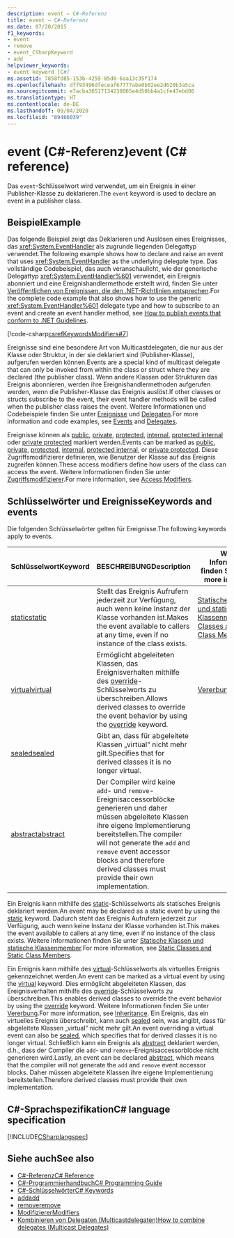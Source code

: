 ```yaml
---
description: event – C#-Referenz
title: event – C#-Referenz
ms.date: 07/20/2015
f1_keywords:
- event
- remove
- event_CSharpKeyword
- add
helpviewer_keywords:
- event keyword [C#]
ms.assetid: 7858fd85-153b-4259-85d0-6aa13c35f174
ms.openlocfilehash: dff93496dfeceaf67777abe0b02ee2d620b3a5ca
ms.sourcegitcommit: e7acba36517134238065e4d50bb4a1cfe47ebd06
ms.translationtype: HT
ms.contentlocale: de-DE
ms.lasthandoff: 09/04/2020
ms.locfileid: "89466039"
---
```

# <a name="event-c-reference"></a><span data-ttu-id="932b9-103">event (C#-Referenz)</span><span class="sxs-lookup"><span data-stu-id="932b9-103">event (C# reference)</span></span>

<span data-ttu-id="932b9-104">Das `event`-Schlüsselwort wird verwendet, um ein Ereignis in einer Publisher-Klasse zu deklarieren.</span><span class="sxs-lookup"><span data-stu-id="932b9-104">The `event` keyword is used to declare an event in a publisher class.</span></span>

## <a name="example"></a><span data-ttu-id="932b9-105">Beispiel</span><span class="sxs-lookup"><span data-stu-id="932b9-105">Example</span></span>

<span data-ttu-id="932b9-106">Das folgende Beispiel zeigt das Deklarieren und Auslösen eines Ereignisses, das <xref:System.EventHandler> als zugrunde liegenden Delegattyp verwendet.</span><span class="sxs-lookup"><span data-stu-id="932b9-106">The following example shows how to declare and raise an event that uses <xref:System.EventHandler> as the underlying delegate type.</span></span> <span data-ttu-id="932b9-107">Das vollständige Codebeispiel, das auch veranschaulicht, wie der generische Delegattyp <xref:System.EventHandler%601> verwendet, ein Ereignis abonniert und eine Ereignishandlermethode erstellt wird, finden Sie unter [Veröffentlichen von Ereignissen, die den .NET-Richtlinien entsprechen](../../programming-guide/events/how-to-publish-events-that-conform-to-net-framework-guidelines.md).</span><span class="sxs-lookup"><span data-stu-id="932b9-107">For the complete code example that also shows how to use the generic <xref:System.EventHandler%601> delegate type and how to subscribe to an event and create an event handler method, see [How to publish events that conform to .NET Guidelines](../../programming-guide/events/how-to-publish-events-that-conform-to-net-framework-guidelines.md).</span></span>

[!code-csharp[csrefKeywordsModifiers#7](~/samples/snippets/csharp/VS_Snippets_VBCSharp/csrefKeywordsModifiers/CS/csrefKeywordsModifiers.cs#7)]

<span data-ttu-id="932b9-108">Ereignisse sind eine besondere Art von Multicastdelegaten, die nur aus der Klasse oder Struktur, in der sie deklariert sind (Publisher-Klasse), aufgerufen werden können.</span><span class="sxs-lookup"><span data-stu-id="932b9-108">Events are a special kind of multicast delegate that can only be invoked from within the class or struct where they are declared (the publisher class).</span></span> <span data-ttu-id="932b9-109">Wenn andere Klassen oder Strukturen das Ereignis abonnieren, werden ihre Ereignishandlermethoden aufgerufen werden, wenn die Publisher-Klasse das Ereignis auslöst.</span><span class="sxs-lookup"><span data-stu-id="932b9-109">If other classes or structs subscribe to the event, their event handler methods will be called when the publisher class raises the event.</span></span> <span data-ttu-id="932b9-110">Weitere Informationen und Codebeispiele finden Sie unter [Ereignisse](../../programming-guide/events/index.md) und [Delegaten](../../programming-guide/delegates/index.md).</span><span class="sxs-lookup"><span data-stu-id="932b9-110">For more information and code examples, see [Events](../../programming-guide/events/index.md) and [Delegates](../../programming-guide/delegates/index.md).</span></span>

<span data-ttu-id="932b9-111">Ereignisse können als [public](./public.md), [private](./private.md), [protected](./protected.md), [internal](./internal.md), [protected internal](./protected-internal.md) oder [private protected](./private-protected.md) markiert werden.</span><span class="sxs-lookup"><span data-stu-id="932b9-111">Events can be marked as [public](./public.md), [private](./private.md), [protected](./protected.md), [internal](./internal.md), [protected internal](./protected-internal.md), or [private protected](./private-protected.md).</span></span> <span data-ttu-id="932b9-112">Diese Zugriffsmodifizierer definieren, wie Benutzer der Klasse auf das Ereignis zugreifen können.</span><span class="sxs-lookup"><span data-stu-id="932b9-112">These access modifiers define how users of the class can access the event.</span></span> <span data-ttu-id="932b9-113">Weitere Informationen finden Sie unter [Zugriffsmodifizierer](../../programming-guide/classes-and-structs/access-modifiers.md).</span><span class="sxs-lookup"><span data-stu-id="932b9-113">For more information, see [Access Modifiers](../../programming-guide/classes-and-structs/access-modifiers.md).</span></span>

## <a name="keywords-and-events"></a><span data-ttu-id="932b9-114">Schlüsselwörter und Ereignisse</span><span class="sxs-lookup"><span data-stu-id="932b9-114">Keywords and events</span></span>

<span data-ttu-id="932b9-115">Die folgenden Schlüsselwörter gelten für Ereignisse.</span><span class="sxs-lookup"><span data-stu-id="932b9-115">The following keywords apply to events.</span></span>

|<span data-ttu-id="932b9-116">Schlüsselwort</span><span class="sxs-lookup"><span data-stu-id="932b9-116">Keyword</span></span>|<span data-ttu-id="932b9-117">BESCHREIBUNG</span><span class="sxs-lookup"><span data-stu-id="932b9-117">Description</span></span>|<span data-ttu-id="932b9-118">Weitere Informationen finden Sie unter</span><span class="sxs-lookup"><span data-stu-id="932b9-118">For more information</span></span>|
|-------------|-----------------|--------------------------|
|[<span data-ttu-id="932b9-119">static</span><span class="sxs-lookup"><span data-stu-id="932b9-119">static</span></span>](./static.md)|<span data-ttu-id="932b9-120">Stellt das Ereignis Aufrufern jederzeit zur Verfügung, auch wenn keine Instanz der Klasse vorhanden ist.</span><span class="sxs-lookup"><span data-stu-id="932b9-120">Makes the event available to callers at any time, even if no instance of the class exists.</span></span>|[<span data-ttu-id="932b9-121">Statische Klassen und statische Klassenmember</span><span class="sxs-lookup"><span data-stu-id="932b9-121">Static Classes and Static Class Members</span></span>](../../programming-guide/classes-and-structs/static-classes-and-static-class-members.md)|
|[<span data-ttu-id="932b9-122">virtual</span><span class="sxs-lookup"><span data-stu-id="932b9-122">virtual</span></span>](./virtual.md)|<span data-ttu-id="932b9-123">Ermöglicht abgeleiteten Klassen, das Ereignisverhalten mithilfe des [override](./override.md)-Schlüsselworts zu überschreiben.</span><span class="sxs-lookup"><span data-stu-id="932b9-123">Allows derived classes to override the event behavior by using the [override](./override.md) keyword.</span></span>|[<span data-ttu-id="932b9-124">Vererbung</span><span class="sxs-lookup"><span data-stu-id="932b9-124">Inheritance</span></span>](../../programming-guide/classes-and-structs/inheritance.md)|
|[<span data-ttu-id="932b9-125">sealed</span><span class="sxs-lookup"><span data-stu-id="932b9-125">sealed</span></span>](./sealed.md)|<span data-ttu-id="932b9-126">Gibt an, dass für abgeleitete Klassen „virtual“ nicht mehr gilt.</span><span class="sxs-lookup"><span data-stu-id="932b9-126">Specifies that for derived classes it is no longer virtual.</span></span>||
|[<span data-ttu-id="932b9-127">abstract</span><span class="sxs-lookup"><span data-stu-id="932b9-127">abstract</span></span>](./abstract.md)|<span data-ttu-id="932b9-128">Der Compiler wird keine `add`- und `remove`-Ereignisaccessorblöcke generieren und daher müssen abgeleitete Klassen ihre eigene Implementierung bereitstellen.</span><span class="sxs-lookup"><span data-stu-id="932b9-128">The compiler will not generate the `add` and `remove` event accessor blocks and therefore derived classes must provide their own implementation.</span></span>||

<span data-ttu-id="932b9-129">Ein Ereignis kann mithilfe des [static](./static.md)-Schlüsselworts als statisches Ereignis deklariert werden.</span><span class="sxs-lookup"><span data-stu-id="932b9-129">An event may be declared as a static event by using the [static](./static.md) keyword.</span></span> <span data-ttu-id="932b9-130">Dadurch steht das Ereignis Aufrufern jederzeit zur Verfügung, auch wenn keine Instanz der Klasse vorhanden ist.</span><span class="sxs-lookup"><span data-stu-id="932b9-130">This makes the event available to callers at any time, even if no instance of the class exists.</span></span> <span data-ttu-id="932b9-131">Weitere Informationen finden Sie unter [Statische Klassen und statische Klassenmember](../../programming-guide/classes-and-structs/static-classes-and-static-class-members.md).</span><span class="sxs-lookup"><span data-stu-id="932b9-131">For more information, see [Static Classes and Static Class Members](../../programming-guide/classes-and-structs/static-classes-and-static-class-members.md).</span></span>

<span data-ttu-id="932b9-132">Ein Ereignis kann mithilfe des [virtual](./virtual.md)-Schlüsselworts als virtuelles Ereignis gekennzeichnet werden.</span><span class="sxs-lookup"><span data-stu-id="932b9-132">An event can be marked as a virtual event by using the [virtual](./virtual.md) keyword.</span></span> <span data-ttu-id="932b9-133">Dies ermöglicht abgeleiteten Klassen, das Ereignisverhalten mithilfe des [override](./override.md)-Schlüsselworts zu überschreiben.</span><span class="sxs-lookup"><span data-stu-id="932b9-133">This enables derived classes to override the event behavior by using the [override](./override.md) keyword.</span></span> <span data-ttu-id="932b9-134">Weitere Informationen finden Sie unter [Vererbung](../../programming-guide/classes-and-structs/inheritance.md).</span><span class="sxs-lookup"><span data-stu-id="932b9-134">For more information, see [Inheritance](../../programming-guide/classes-and-structs/inheritance.md).</span></span> <span data-ttu-id="932b9-135">Ein Ereignis, das ein virtuelles Ereignis überschreibt, kann auch [sealed](./sealed.md) sein, was angibt, dass für abgeleitete Klassen „virtual“ nicht mehr gilt.</span><span class="sxs-lookup"><span data-stu-id="932b9-135">An event overriding a virtual event can also be [sealed](./sealed.md), which specifies that for derived classes it is no longer virtual.</span></span> <span data-ttu-id="932b9-136">Schließlich kann ein Ereignis als [abstract](./abstract.md) deklariert werden, d.h., dass der Compiler die `add`- und `remove`-Ereignisaccessorblöcke nicht generieren wird.</span><span class="sxs-lookup"><span data-stu-id="932b9-136">Lastly, an event can be declared [abstract](./abstract.md), which means that the compiler will not generate the `add` and `remove` event accessor blocks.</span></span> <span data-ttu-id="932b9-137">Daher müssen abgeleitete Klassen ihre eigene Implementierung bereitstellen.</span><span class="sxs-lookup"><span data-stu-id="932b9-137">Therefore derived classes must provide their own implementation.</span></span>

## <a name="c-language-specification"></a><span data-ttu-id="932b9-138">C#-Sprachspezifikation</span><span class="sxs-lookup"><span data-stu-id="932b9-138">C# language specification</span></span>

[!INCLUDE[CSharplangspec](~/includes/csharplangspec-md.md)]

## <a name="see-also"></a><span data-ttu-id="932b9-139">Siehe auch</span><span class="sxs-lookup"><span data-stu-id="932b9-139">See also</span></span>

- [<span data-ttu-id="932b9-140">C#-Referenz</span><span class="sxs-lookup"><span data-stu-id="932b9-140">C# Reference</span></span>](../index.md)
- [<span data-ttu-id="932b9-141">C#-Programmierhandbuch</span><span class="sxs-lookup"><span data-stu-id="932b9-141">C# Programming Guide</span></span>](../../programming-guide/index.md)
- [<span data-ttu-id="932b9-142">C#-Schlüsselwörter</span><span class="sxs-lookup"><span data-stu-id="932b9-142">C# Keywords</span></span>](./index.md)
- [<span data-ttu-id="932b9-143">add</span><span class="sxs-lookup"><span data-stu-id="932b9-143">add</span></span>](./add.md)
- [<span data-ttu-id="932b9-144">remove</span><span class="sxs-lookup"><span data-stu-id="932b9-144">remove</span></span>](./remove.md)
- [<span data-ttu-id="932b9-145">Modifizierer</span><span class="sxs-lookup"><span data-stu-id="932b9-145">Modifiers</span></span>](index.md)
- [<span data-ttu-id="932b9-146">Kombinieren von Delegaten (Multicastdelegaten)</span><span class="sxs-lookup"><span data-stu-id="932b9-146">How to combine delegates (Multicast Delegates)</span></span>](../../programming-guide/delegates/how-to-combine-delegates-multicast-delegates.md)
